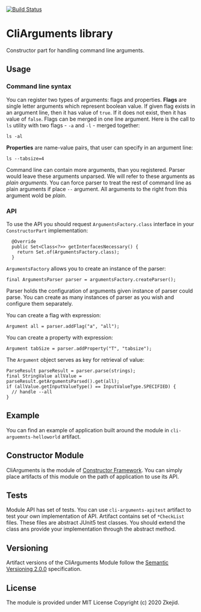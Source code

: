 [![Build Status](https://travis-ci.com/zkejidsconstructor/cli-arguments.svg?branch=master)](https://travis-ci.com/zkejidsconstructor/cli-arguments)
# CliArguments library
Constructor part for handling command line arguments. 

## Usage
### Command line syntax
You can register two types of arguments: flags and properties. __Flags__ are single 
letter arguments which represent boolean value. If given flag exists in an argument line, then
it has value of ```true```. If it does not exist, then it has value of ```false```. Flags can be
merged in one line argument. Here is the call to ```ls``` utility with two flags - 
```-a``` and ```-l``` - merged together:
```
ls -al
```
__Properties__ are name-value pairs, that user can specify in an argument line:
```
ls --tabsize=4
```
Command line can contain more arguments, than you registered. Parser would leave these arguments
unparsed. We will refer to these arguments as _plain arguments_. You can force parser to treat
the rest of command line as plain arguments if place ```--``` argument. All arguments to the right
from this argument wold be _plain_.

### API 
To use the API you should request ```ArgumentsFactory.class``` interface in your 
```ConstructorPart``` implementation:
```
  @Override
  public Set<Class<?>> getInterfacesNecessary() {
    return Set.of(ArgumentsFactory.class);
  }
```
```ArgumentsFactory``` allows you to create an instance of the parser:
```
final ArgumentsParser parser = argumentsFactory.createParser();
```
Parser holds the configuration of arguments given instance of parser could parse. You can create
as many instances of parser as you wish and configure them separately.

You can create a flag with expression:
```
Argument all = parser.addFlag("a", "all");
```
You can create a property with expression:
```
Argument tabSize = parser.addProperty("T", "tabsize");
```
The ```Argument``` object serves as key for retrieval of value:
```
ParseResult parseResult = parser.parse(strings);
final StringValue allValue = parseResult.getArgumentsParsed().get(all);
if (allValue.getInputValueType() == InputValueType.SPECIFIED) {
  // handle --all 
}
```

## Example
You can find an example of application built around the module in ```cli-arguemnts-helloworld```
artifact.

## Constructor Module
CliArguments is the module of [Constructor Framework](https://github.com/zkejidsconstructor).
You can simply place artifacts of this module on the path of application to use its API.

## Tests
Module API has set of tests. You can use ```cli-arguments-apitest``` artifact to test your
own implementation of API. Artifact contains set of ```*CheckList``` files. These files are
abstract JUnit5 test classes. You should extend the class ans provide your implementation
through the abstract method.

## Versioning
Artifact versions of the CliArguments Module follow the 
[Semantic Versioning 2.0.0](https://semver.org/spec/v2.0.0.html) specification.

## License
The module is provided under MIT License Copyright (c) 2020 Zkejid.